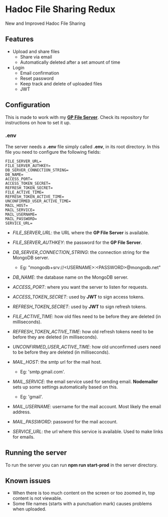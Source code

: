 # Hadoc File Sharing Redux
New and Improved Hadoc File Sharing

## Features
 - Upload and share files
   - Share via email
   - Automatically deleted after a set amount of time
 - Login
   - Email confirmation
   - Reset password
   - Keep track and delete of uploaded files
   - JWT

## Configuration
This is made to work with my [**GP File Server**](https://github.com/lucaryholt/gp_file_server).
Check its repository for instructions on how to set it up.

### .env
The server needs a **.env** file simply called **.env**, in its root directory.
In this file you need to configure the following fields:
```
FILE_SERVER_URL=
FILE_SERVER_AUTHKEY=
DB_SERVER_CONNECTION_STRING=
DB_NAME=
ACCESS_PORT=
ACCESS_TOKEN_SECRET=
REFRESH_TOKEN_SECRET=
FILE_ACTIVE_TIME=
REFRESH_TOKEN_ACTIVE_TIME=
UNCONFIRMED_USER_ACTIVE_TIME=
MAIL_HOST=
MAIL_SERVICE=
MAIL_USERNAME=
MAIL_PASSWORD=
SERVICE_URL=
```

 - *FILE_SERVER_URL*: the URL where the **GP File Server** is available.

 - *FILE_SERVER_AUTHKEY*: the password for the **GP File Server**.

 - *DB_SERVER_CONNECTION_STRING*: the connection string for the MongoDB server.
   - Eg: "mongodb+srv://\<USERNAME>:\<PASSWORD>@mongodb.net"

 - *DB_NAME*: the database name on the MongoDB server.
 
 - *ACCESS_PORT*: where you want the server to listen for requests.
 
 - *ACCESS_TOKEN_SECRET*: used by **JWT** to sign access tokens.
 
 - *REFRESH_TOKEN_SECRET*: used by **JWT** to sign refresh tokens.
 
 - *FILE_ACTIVE_TIME*: how old files need to be before they are deleted (in milliseconds).
 
 - *REFRESH_TOKEN_ACTIVE_TIME*: how old refresh tokens need to be before they are deleted (in milliseconds).
 
 - *UNCONFIRMED_USER_ACTIVE_TIME*: how old unconfirmed users need to be before they are deleted (in milliseconds).
 
 - *MAIL_HOST*: the smtp url for the mail host. 
   - Eg: 'smtp.gmail.com'.
   
 - *MAIL_SERVICE*: the email service used for sending email. **Nodemailer** sets up some settings automatically based on this.
   - Eg: 'gmail'.
   
 - *MAIL_USERNAME*: username for the mail account. Most likely the email address.
 
 - *MAIL_PASSWORD*: password for the mail account.
 
 - *SERVICE_URL*: the url where this service is available. Used to make links for emails.
 
## Running the server
To run the server you can run **npm run start-prod** in the server directory. 

## Known issues
 - When there is too much content on the screen or too zoomed in, top content is not viewable.
 - Some file names (starts with a punctuation mark) causes problems when uploaded.
